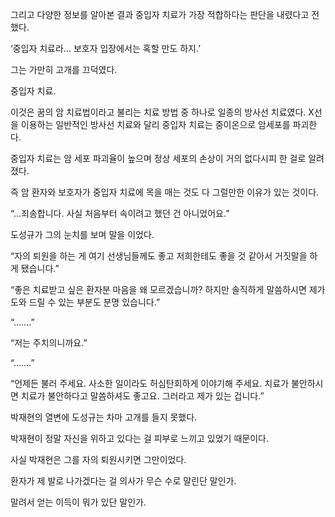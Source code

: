 그리고 다양한 정보를 알아본 결과 중입자 치료가 가장 적합하다는 판단을 내렸다고 전했다.

‘중입자 치료라… 보호자 입장에서는 혹할 만도 하지.’

그는 가만히 고개를 끄덕였다.

중입자 치료.

이것은 꿈의 암 치료법이라고 불리는 치료 방법 중 하나로 일종의 방사선 치료였다. X선을 이용하는 일반적인 방사선 치료와 달리 중입자 치료는 중이온으로 암세포를 파괴한다.

중입자 치료는 암 세포 파괴율이 높으며 정상 세포의 손상이 거의 없다시피 한 걸로 알려졌다.

즉 암 환자와 보호자가 중입자 치료에 목을 매는 것도 다 그럴만한 이유가 있는 것이다.

“…죄송합니다. 사실 처음부터 속이려고 했던 건 아니었어요.”

도성규가 그의 눈치를 보며 말을 이었다.

“자의 퇴원을 하는 게 여기 선생님들께도 좋고 저희한테도 좋을 것 같아서 거짓말을 하게 됐습니다.”

“좋은 치료받고 싶은 환자분 마음을 왜 모르겠습니까? 하지만 솔직하게 말씀하시면 제가 도와 드릴 수 있는 부분도 분명 있습니다.”

“…….”

“저는 주치의니까요.”

“…….”

“언제든 불러 주세요. 사소한 일이라도 허심탄회하게 이야기해 주세요. 치료가 불안하시면 치료가 불안하다고 말씀하셔도 좋고요. 그러라고 제가 있는 겁니다.”

박재현의 열변에 도성규는 차마 고개를 들지 못했다.

박재현이 정말 자신을 위하고 있다는 걸 피부로 느끼고 있었기 때문이다.

사실 박재현은 그를 자의 퇴원시키면 그만이었다.

환자가 제 발로 나가겠다는 걸 의사가 무슨 수로 말린단 말인가.

말려서 얻는 이득이 뭐가 있단 말인가.